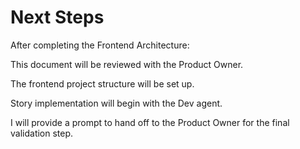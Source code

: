 # Next Steps

After completing the Frontend Architecture:

This document will be reviewed with the Product Owner.

The frontend project structure will be set up.

Story implementation will begin with the Dev agent.

I will provide a prompt to hand off to the Product Owner for the final validation step.